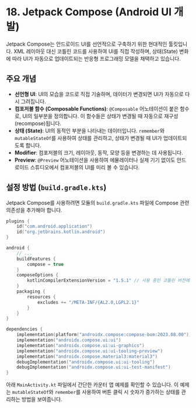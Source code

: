 # 18. Jetpack Compose (Android UI 개발)

Jetpack Compose는 안드로이드 UI를 선언적으로 구축하기 위한 현대적인 툴킷입니다. XML 레이아웃 대신 코틀린 코드를 사용하여 UI를 직접 작성하며, 상태(State) 변화에 따라 UI가 자동으로 업데이트되는 반응형 프로그래밍 모델을 채택하고 있습니다.

## 주요 개념

- **선언형 UI**: UI의 모습을 코드로 직접 기술하며, 데이터가 변경되면 UI가 자동으로 다시 그려집니다.
- **컴포저블 함수 (Composable Functions)**: `@Composable` 어노테이션이 붙은 함수로, UI의 일부분을 정의합니다. 이 함수들은 상태가 변경될 때 자동으로 재구성(recompose)됩니다.
- **상태 (State)**: UI의 동적인 부분을 나타내는 데이터입니다. `remember`와 `mutableStateOf`를 사용하여 상태를 관리하고, 상태가 변경될 때 UI가 업데이트되도록 합니다.
- **Modifier**: 컴포저블의 크기, 레이아웃, 동작, 모양 등을 변경하는 데 사용됩니다.
- **Preview**: `@Preview` 어노테이션을 사용하여 에뮬레이터나 실제 기기 없이도 안드로이드 스튜디오에서 컴포저블의 UI를 미리 볼 수 있습니다.

## 설정 방법 (`build.gradle.kts`)

Jetpack Compose를 사용하려면 모듈의 `build.gradle.kts` 파일에 Compose 관련 의존성을 추가해야 합니다.

```kotlin
plugins {
    id("com.android.application")
    id("org.jetbrains.kotlin.android")
}

android {
    // ...
    buildFeatures {
        compose = true
    }
    composeOptions {
        kotlinCompilerExtensionVersion = "1.5.1" // 사용 중인 코틀린 버전에 맞는 Compose 컴파일러 확장 버전
    }
    packaging {
        resources {
            excludes += "/META-INF/{AL2.0,LGPL2.1}"
        }
    }
}

dependencies {
    implementation(platform("androidx.compose:compose-bom:2023.08.00")) // Compose BOM
    implementation("androidx.compose.ui:ui")
    implementation("androidx.compose.ui:ui-graphics")
    implementation("androidx.compose.ui:ui-tooling-preview")
    implementation("androidx.compose.material3:material3")
    debugImplementation("androidx.compose.ui:ui-tooling")
    debugImplementation("androidx.compose.ui:ui-test-manifest")
}
```

아래 `MainActivity.kt` 파일에서 간단한 카운터 앱 예제를 확인할 수 있습니다. 이 예제는 `mutableStateOf`와 `remember`를 사용하여 버튼 클릭 시 숫자가 증가하는 상태를 관리하는 방법을 보여줍니다.
